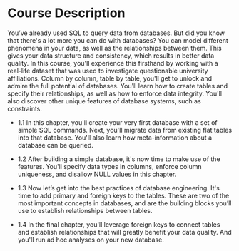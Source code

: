 # Course Description

You’ve already used SQL to query data from databases. But did you know that there's a lot more you can do with databases? You can model different phenomena in your data, as well as the relationships between them. This gives your data structure and consistency, which results in better data quality. In this course, you'll experience this firsthand by working with a real-life dataset that was used to investigate questionable university affiliations. Column by column, table by table, you'll get to unlock and admire the full potential of databases. You'll learn how to create tables and specify their relationships, as well as how to enforce data integrity. You'll also discover other unique features of database systems, such as constraints.

* 1.1 In this chapter, you'll create your very first database with a set of simple SQL commands. Next, you'll migrate data from existing flat tables into that database. You'll also learn how meta-information about a database can be queried.

* 1.2 After building a simple database, it's now time to make use of the features. You'll specify data types in columns, enforce column uniqueness, and disallow NULL values in this chapter.

* 1.3 Now let’s get into the best practices of database engineering. It's time to add primary and foreign keys to the tables. These are two of the most important concepts in databases, and are the building blocks you’ll use to establish relationships between tables.

* 1.4 In the final chapter, you'll leverage foreign keys to connect tables and establish relationships that will greatly benefit your data quality. And you'll run ad hoc analyses on your new database.

